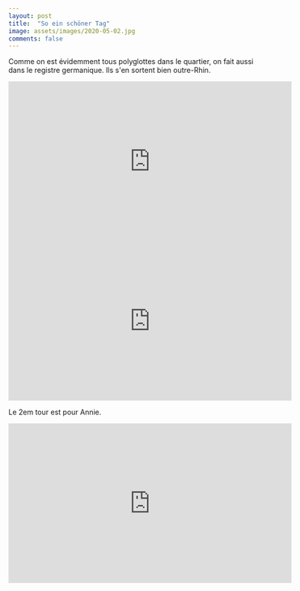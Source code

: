 ```yaml
---
layout: post
title:  "So ein schöner Tag"
image: assets/images/2020-05-02.jpg
comments: false
---
```


Comme on est évidemment tous polyglottes dans le quartier, on fait aussi dans le registre germanique.
Ils s'en sortent bien outre-Rhin.

<iframe width="560" height="315" src="https://www.youtube.com/embed/EnOtH51rmA4" frameborder="0" allow="accelerometer; autoplay; encrypted-media; gyroscope; picture-in-picture" allowfullscreen></iframe>

<iframe width="560" height="315" src="https://www.youtube.com/embed/L3ds7NeF07I" frameborder="0" allow="accelerometer; autoplay; encrypted-media; gyroscope; picture-in-picture" allowfullscreen></iframe>

Le 2em tour est pour Annie.

<iframe width="560" height="315" src="https://www.youtube.com/embed/x-xVfRQCnZM" frameborder="0" allow="accelerometer; autoplay; encrypted-media; gyroscope; picture-in-picture" allowfullscreen></iframe>
